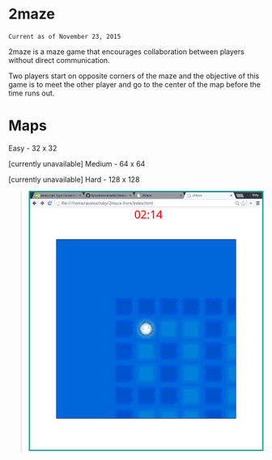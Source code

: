 # 2maze

    Current as of November 23, 2015

2maze is a maze game that encourages collaboration between players without direct communication.

Two players start on opposite corners of the maze and the objective of this game is to meet the other player and go to the center of the map before the time runs out.

# Maps
Easy - 32 x 32

[currently unavailable] Medium - 64 x 64

[currently unavailable] Hard - 128 x 128

> ![screencap](https://raw.githubusercontent.com/ifyoudieincanada/2maze-front/master/assets/img/screenshot-1.png)